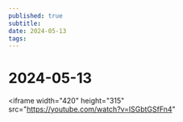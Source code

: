```yaml
---
published: true
subtitle: 
date: 2024-05-13
tags: 
---
```


# 2024-05-13


<iframe width="420" height="315"  
src="https://youtube.com/watch?v=lSGbtGSfFn4"  
</iframe>
